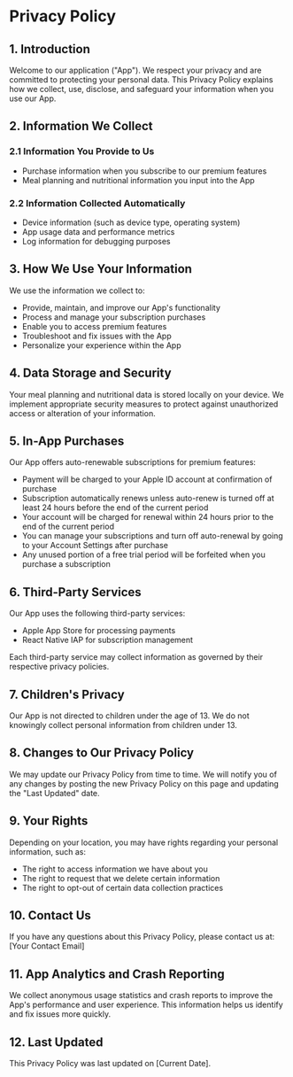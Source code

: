 # Privacy Policy

## 1. Introduction

Welcome to our application ("App"). We respect your privacy and are committed to protecting your personal data. This Privacy Policy explains how we collect, use, disclose, and safeguard your information when you use our App.

## 2. Information We Collect

### 2.1 Information You Provide to Us
- Purchase information when you subscribe to our premium features
- Meal planning and nutritional information you input into the App

### 2.2 Information Collected Automatically
- Device information (such as device type, operating system)
- App usage data and performance metrics
- Log information for debugging purposes

## 3. How We Use Your Information

We use the information we collect to:
- Provide, maintain, and improve our App's functionality
- Process and manage your subscription purchases
- Enable you to access premium features
- Troubleshoot and fix issues with the App
- Personalize your experience within the App

## 4. Data Storage and Security

Your meal planning and nutritional data is stored locally on your device. We implement appropriate security measures to protect against unauthorized access or alteration of your information.

## 5. In-App Purchases

Our App offers auto-renewable subscriptions for premium features:
- Payment will be charged to your Apple ID account at confirmation of purchase
- Subscription automatically renews unless auto-renew is turned off at least 24 hours before the end of the current period
- Your account will be charged for renewal within 24 hours prior to the end of the current period
- You can manage your subscriptions and turn off auto-renewal by going to your Account Settings after purchase
- Any unused portion of a free trial period will be forfeited when you purchase a subscription

## 6. Third-Party Services

Our App uses the following third-party services:
- Apple App Store for processing payments
- React Native IAP for subscription management

Each third-party service may collect information as governed by their respective privacy policies.

## 7. Children's Privacy

Our App is not directed to children under the age of 13. We do not knowingly collect personal information from children under 13.

## 8. Changes to Our Privacy Policy

We may update our Privacy Policy from time to time. We will notify you of any changes by posting the new Privacy Policy on this page and updating the "Last Updated" date.

## 9. Your Rights

Depending on your location, you may have rights regarding your personal information, such as:
- The right to access information we have about you
- The right to request that we delete certain information
- The right to opt-out of certain data collection practices

## 10. Contact Us

If you have any questions about this Privacy Policy, please contact us at:
[Your Contact Email]

## 11. App Analytics and Crash Reporting

We collect anonymous usage statistics and crash reports to improve the App's performance and user experience. This information helps us identify and fix issues more quickly.

## 12. Last Updated

This Privacy Policy was last updated on [Current Date]. 
